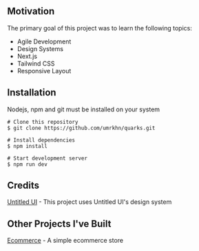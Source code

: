 ## Motivation

The primary goal of this project was to learn the following topics:

- Agile Development
- Design Systems
- Next.js
- Tailwind CSS
- Responsive Layout

## Installation

Nodejs, npm and git must be installed on your system

```
# Clone this repository
$ git clone https://github.com/umrkhn/quarks.git

# Install dependencies
$ npm install

# Start development server
$ npm run dev
```

## Credits

[Untitled UI](https://www.untitledui.com/free-figma-ui-kit) - This project uses Untitled UI's design system

## Other Projects I've Built

[Ecommerce](https://github.com/umrkhn/ecommerce) - A simple ecommerce store
